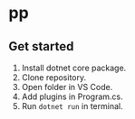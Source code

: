 # pp
## Get started
1. Install dotnet core package. 
2. Clone repository. 
3. Open folder in VS Code.
4. Add plugins in Program.cs. 
5. Run `dotnet run` in terminal. 
